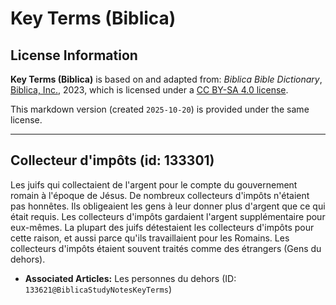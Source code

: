 # Key Terms (Biblica)

## License Information

**Key Terms (Biblica)** is based on and adapted from: _Biblica Bible Dictionary_, [Biblica, Inc.](https://www.biblica.com/), 2023, which is licensed under a [CC BY-SA 4.0 license](https://creativecommons.org/licenses/by-sa/4.0/legalcode.en).

This markdown version (created `2025-10-20`) is provided under the same license.



--------------------------------

## Collecteur d'impôts (id: 133301)

Les juifs qui collectaient de l'argent pour le compte du gouvernement romain à l'époque de Jésus. De nombreux collecteurs d'impôts n'étaient pas honnêtes. Ils obligeaient les gens à leur donner plus d'argent que ce qui était requis. Les collecteurs d'impôts gardaient l'argent supplémentaire pour eux\-mêmes. La plupart des juifs détestaient les collecteurs d'impôts pour cette raison, et aussi parce qu'ils travaillaient pour les Romains. Les collecteurs d'impôts étaient souvent traités comme des étrangers (Gens du dehors).

* **Associated Articles:** Les personnes du dehors (ID: `133621@BiblicaStudyNotesKeyTerms`)

